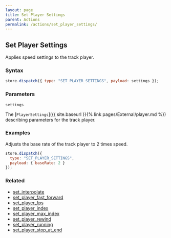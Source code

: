 ```yaml
---
layout: page
title: Set Player Settings
parent: Actions
permalink: /actions/set_player_settings/
---
```


## Set Player Settings

Applies speed settings to the track player.

### Syntax

```js
store.dispatch({ type: "SET_PLAYER_SETTINGS", payload: settings });
```

### Parameters

`settings`

The [`PlayerSettings`]({{ site.baseurl }}{% link pages/External/player.md %}) describing parameters for the track player.

### Examples

Adjusts the base rate of the track player to 2 times speed.

```js
store.dispatch({
  type: "SET_PLAYER_SETTINGS",
  payload: { baseRate: 2 }
});
```

### Related

- [set_interpolate](./set_interpolate.md)
- [set_player_fast_forward](./set_player_fast_forward.md)
- [set_player_fps](./set_player_fps.md)
- [set_player_index](./set_player_index.md)
- [set_player_max_index](./set_player_max_index.md)
- [set_player_rewind](./set_player_rewind.md)
- [set_player_running](./set_player_running.md)
- [set_player_stop_at_end](./set_player_stop_at_end.md)
